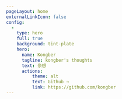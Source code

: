 ```yaml
---
pageLayout: home
externalLinkIcon: false
config:
  -
    type: hero
    full: true
    background: tint-plate
    hero:
      name: Kongber
      tagline: kongber's thoughts
      text: 杂想
      actions:
          theme: alt
          text: Github →
          link: https://github.com/kongber
---
```

